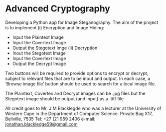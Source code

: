 # Advanced Cryptography
Developing a Python app for Image Steganography. The aim of the project is to implement
(i) Encryption and Image Hiding:
- Input the Plaintext Image
- Input the Covertext Image
- Output the Stegotext Imge
(ii) Decryption
- Inout the Stegotext Image
- Input the Covertext Image
- Output the Decrypt Image

Two buttons will be required to provide options to encrypt or decrypt, subject to relevant files that are to be input and output.
In each case, a ‘Browse image file’ button should be used to search for a local image file.

The Plaintext, Covertex and Decrypt images can be .jpg files but the Stegotext image should be output (and input) as a .tiff file

All credit goes to Mr. J M Blacklegde who was a lecturer at the University of Western Cape in the Department of Computer Science. Private Bag X17, Bellville, 7535 Tel: +27 (21 959 2406 e-mail: jonathan.blackledge59@gmail.com
